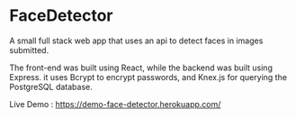 # FaceDetector

A small full stack web app that uses an api to detect faces in images submitted.
    
The front-end was built using React, while the backend was built using Express.
it uses Bcrypt to encrypt passwords, and Knex.js for querying the PostgreSQL database. 
     
         
Live Demo : https://demo-face-detector.herokuapp.com/
